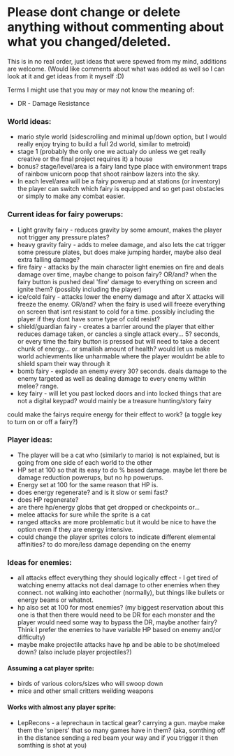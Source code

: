 # Please dont change or delete anything without commenting about what you changed/deleted.
This is in no real order, just ideas that were spewed from my mind, additions are welcome. (Would like comments about what was added as  well so I can look at it and get ideas from it myself :D)

Terms I might use that you may or may not know the meaning of:
 * DR - Damage Resistance

### World ideas:
* mario style world (sidescrolling and minimal up/down option, but I would really enjoy trying to build a full 2d world, similar to metroid)
* stage 1 (probably the only one we actualy do unless we get really creative or the final project requires it) a house
* bonus? stage/level/area is a fairy land type place with environment traps of rainbow unicorn poop that shoot rainbow lazers into the sky. 
* In each level/area will be a fairy powerup and at stations (or inventory) the player can switch which fairy is equipped and so get past obstacles or simply to make any combat easier.

### Current ideas for fairy powerups:
  * Light gravity fairy   - reduces gravity by some amount, makes the player not trigger any pressure plates?
  * heavy gravity fairy   - adds to melee damage, and also lets the cat trigger some pressure plates, but does make jumping harder, maybe also deal extra falling damage?
  * fire fairy            - attacks by the main character light enemies on fire and deals damage over time, maybe change to poison fairy? OR/and? when the fairy button is pushed deal 'fire' damage to everything on screen and ignite them? (possibly including the player)
  * ice/cold fairy        - attacks lower the enemy damage and after X attacks will freeze the enemy. OR/and? when the fairy is used will freeze everything on screen that isnt resistant to cold for a time. possibly including the player if they dont have some type of cold resist?
  * shield/guardian fairy - creates a barrier around the player that either reduces damage taken, or cancles a single attack every... 5? seconds, or every time the fairy button is pressed but will need to take a decent chunk of energy... or smallish amount of health? would let us make world achievments like unharmable where the player wouldnt be able to shield spam their way through it
  * bomb fairy            - explode an enemy every 30? seconds. deals damage to the enemy targeted as well as dealing damage to every enemy within melee? range.
  * key fairy - will let you past locked doors and into locked things that are not a digital keypad? would mainly be a treasure hunting/story fairy
  
                          
  could make the fairys require energy for their effect to work? (a toggle key to turn on or off a fairy?)
  
### Player ideas:
 * The player will be a cat who (similarly to mario) is not explained, but is going from one side of each world to the other
 * HP set at 100 so that its easy to do % based damage. maybe let there be damage reduction powerups, but no hp powerups.
 * Energy set at 100 for the same reason that HP is.
 * does energy regenerate? and is it slow or semi fast?
 * does HP regenerate?
 * are there hp/energy globs that get dropped or checkpoints or... 
 * melee attacks for sure while the sprite is a cat
 * ranged attacks are more problematic but it would be nice to have the option even if they are energy intensive.
 * could change the player sprites colors to indicate different elemental affinities? to do more/less damage depending on the enemy
    
### Ideas for enemies:
 * all attacks effect everything they should logically effect - I get tired of watching enemy attacks not deal damage to other enemies when they connect. not walking into eachother (normally), but things like bullets or energy beams or whatnot. 
 * hp also set at 100 for most enemies? (my biggest reservation about this one is that then there would need to be DR for each monster and the player would need some way to bypass the DR, maybe another fairy? Think I prefer the enemies to have variable HP based on enemy and/or difficulty)
 * maybe make projectile attacks have hp and be able to be shot/meleed down? (also include player projectiles?)
  
 #### Assuming a cat player sprite:
   * birds of various colors/sizes who will swoop down
   * mice and other small critters weilding weapons
   
#### Works with almost any player sprite:
   * LepRecons - a leprechaun in tactical gear? carrying a gun. maybe make them the 'snipers' that so many games have in them? (aka, somthing off in the distance sending a red beam your way and if you trigger it then somthing is shot at you)
